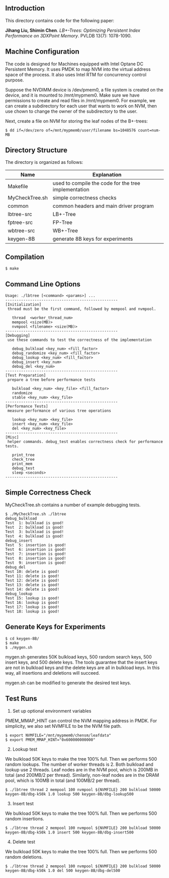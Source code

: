 ## Introduction

This directory contains code for the following paper:

   **Jihang Liu, Shimin Chen**. *LB+-Trees: Optimizing Persistent Index Performance on 3DXPoint Memory*. PVLDB 13(7): 1078-1090. 


## Machine Configuration

The code is designed for Machines equipped with Intel Optane DC Persistent Memory.  It uses PMDK to map NVM into the virtual address space of the process.  It also uses Intel RTM for concurrency control purpose.

Suppose the NVDIMM device is /dev/pmem0, a file system is created on the device, and it is mounted to /mnt/mypmem0. Make sure we have permissions to create and read files in /mnt/mypmem0.  For example, we can create a subdirectory for each user that wants to work on NVM, then use chown to change the owner of the subdirectory to the user.

Next, create a file on NVM for storing the leaf nodes of the B+-trees:

    $ dd if=/dev/zero of=/mnt/mypmem0/user/filename bs=1048576 count=num-MB

## Directory Structure

The directory is organized as follows:

Name         | Explanation
------------ | -------------
Makefile     | used to compile the code for the tree implementation
MyCheckTree.sh | simple correctness checks
common       | common headers and main driver program
lbtree-src   | LB+-Tree
fptree-src   | FP-Tree
wbtree-src   | WB+-Tree
keygen-8B    | generate 8B keys for experiments

## Compilation

```
$ make
```

## Command Line Options

```
Usage: ./lbtree [<command> <params>] ...
--------------------------------------------------
[Initialization]
 thread must be the first command, followed by mempool and nvmpool.

   thread  <worker_thread_num>
   mempool <size(MB)>
   nvmpool <filename> <size(MB)>
--------------------------------------------------
[Debugging]
 use these commands to test the correctness of the implementation

   debug_bulkload <key_num> <fill_factor>
   debug_randomize <key_num> <fill_factor>
   debug_lookup <key_num> <fill_factor>
   debug_insert <key_num>
   debug_del <key_num>
--------------------------------------------------
[Test Preparation]
 prepare a tree before performance tests

   bulkload <key_num> <key_file> <fill_factor>
   randomize
   stable <key_num> <key_file>
--------------------------------------------------
[Performance Tests]
 measure performance of various tree operations

   lookup <key_num> <key_file>
   insert <key_num> <key_file>
   del <key_num> <key_file>
--------------------------------------------------
[Misc]
 helper commands. debug_test enables correctness check for performance tests.

   print_tree
   check_tree
   print_mem
   debug_test
   sleep <seconds>
--------------------------------------------------
```

## Simple Correctness Check    

MyCheckTree.sh contains a number of example debugging tests.
    
```
$ ./MyCheckTree.sh ./lbtree
debug_bulkload
Test  1: bulkload is good!
Test  2: bulkload is good!
Test  3: bulkload is good!
Test  4: bulkload is good!
debug_insert
Test  5: insertion is good!
Test  6: insertion is good!
Test  7: insertion is good!
Test  8: insertion is good!
Test  9: insertion is good!
debug_del
Test 10: delete is good!
Test 11: delete is good!
Test 12: delete is good!
Test 13: delete is good!
Test 14: delete is good!
debug_lookup
Test 15: lookup is good!
Test 16: lookup is good!
Test 17: lookup is good!
Test 18: lookup is good!
```

## Generate Keys for Experiments

```
$ cd keygen-8B/
$ make
$ ./mygen.sh
```

mygen.sh generates 50K bulkload keys, 500 random search keys, 500 insert keys, and 500 delete keys.  The tools guarantee that the insert keys are not in bulkload keys and the delete keys are all in bulkload keys.  In this way, all insertions and deletions will succeed.

mygen.sh can be modified to generate the desired test keys.

## Test Runs
1. Set up optional environment variables  

PMEM_MMAP_HINT can control the NVM mapping address in PMDK.  For simplicity, we also set NVMFILE to be the NVM file path.
```
$ export NVMFILE="/mnt/mypmem0/chensm/leafdata"
$ export PMEM_MMAP_HINT="0x600000000000"
```
2. Lookup test

We bulkload 50K keys to make the tree 100% full.  Then we performs 500 random lookups.  The number of worker threads is 2.  Both bulkload and lookup use 2 threads.  Leaf nodes are in the NVM pool, which is 200MB in total (and 200MB/2 per thread).  Similarly, non-leaf nodes are in the DRAM pool, which is 100MB in total (and 100MB/2 per thread).
```
$ ./lbtree thread 2 mempool 100 nvmpool ${NVMFILE} 200 bulkload 50000 keygen-8B/dbg-k50k 1.0 lookup 500 keygen-8B/dbg-lookup500
```

3. Insert test

We bulkload 50K keys to make the tree 100% full.  Then we performs 500 random insertions.
```
$ ./lbtree thread 2 mempool 100 nvmpool ${NVMFILE} 200 bulkload 50000 keygen-8B/dbg-k50k 1.0 insert 500 keygen-8B/dbg-insert500
```

4. Delete test

We bulkload 50K keys to make the tree 100% full.  Then we performs 500 random deletions.
```
$ ./lbtree thread 2 mempool 100 nvmpool ${NVMFILE} 200 bulkload 50000 keygen-8B/dbg-k50k 1.0 del 500 keygen-8B/dbg-del500
```